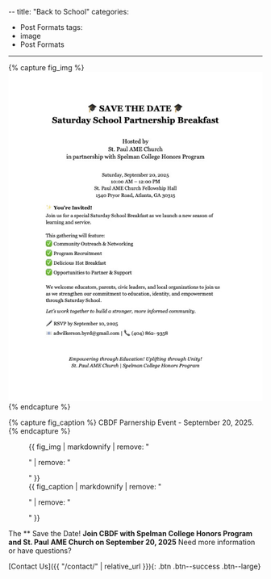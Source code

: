 --
title: "Back to School"
categories:
  - Post Formats
tags:
  - image
  - Post Formats
---

{% capture fig_img %}
[![Saturday Breakfast Partnership Event](/assets/images/Saturday-School.jpg)](https://communityblueprintdevelopment.org)
{% endcapture %}

{% capture fig_caption %}
CBDF Parnership Event - September 20, 2025.
{% endcapture %}

<figure>
  {{ fig_img | markdownify | remove: "<p>" | remove: "</p>" }}
  <figcaption>{{ fig_caption | markdownify | remove: "<p>" | remove: "</p>" }}</figcaption>
</figure>

The ** Save the Date! **Join CBDF with Spelman College Honors Program and St. Paul AME Church on September 20, 2025** 
Need more information or have questions?

[Contact Us]({{ "/contact/" | relative_url }}){: .btn .btn--success .btn--large}



